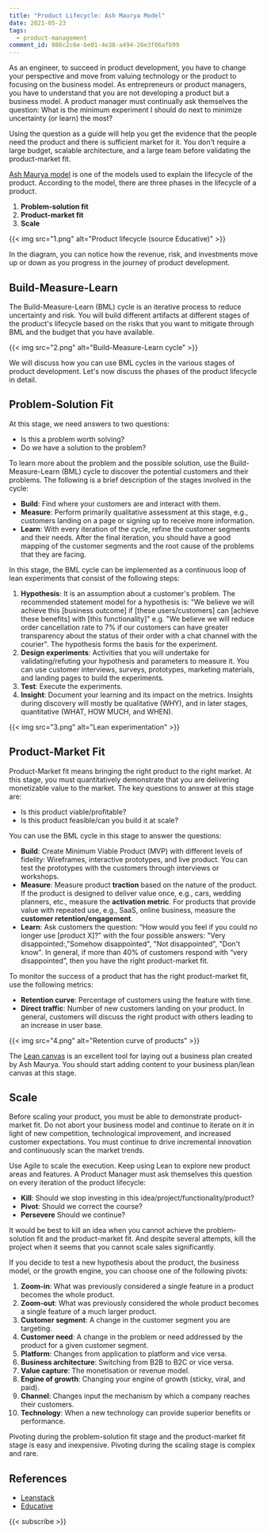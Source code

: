 ```yaml
---
title: "Product Lifecycle: Ash Maurya Model"
date: 2021-05-23
tags:
  - product-management
comment_id: 086c2c6e-be01-4e38-a494-26e3f06afb99
---
```


As an engineer, to succeed in product development, you have to change your perspective and move from valuing technology or the product to focusing on the business model. As entrepreneurs or product managers, you have to understand that you are not developing a product but a business model. A product manager must continually ask themselves the question: What is the minimum experiment I should do next to minimize uncertainty (or learn) the most?

Using the question as a guide will help you get the evidence that the people need the product and there is sufficient market for it. You don't require a large budget, scalable architecture, and a large team before validating the product-market fit.

[Ash Maurya model](https://leanstack.com/) is one of the models used to explain the lifecycle of the product. According to the model, there are three phases in the lifecycle of a product.

1. **Problem-solution fit**
2. **Product-market fit**
3. **Scale**

{{< img src="1.png" alt="Product lifecycle (source Educative)" >}}

In the diagram, you can notice how the revenue, risk, and investments move up or down as you progress in the journey of product development.

## Build-Measure-Learn

The Build-Measure-Learn (BML) cycle is an iterative process to reduce uncertainty and risk. You will build different artifacts at different stages of the product's lifecycle based on the risks that you want to mitigate through BML and the budget that you have available.

{{< img src="2.png" alt="Build-Measure-Learn cycle" >}}

We will discuss how you can use BML cycles in the various stages of product development. Let's now discuss the phases of the product lifecycle in detail.

## Problem-Solution Fit

At this stage, we need answers to two questions:

- Is this a problem worth solving?
- Do we have a solution to the problem?

To learn more about the problem and the possible solution, use the Build-Measure-Learn (BML) cycle to discover the potential customers and their problems. The following is a brief description of the stages involved in the cycle:

- **Build**: Find where your customers are and interact with them.
- **Measure**: Perform primarily qualitative assessment at this stage, e.g., customers landing on a page or signing up to receive more information.
- **Learn**: With every iteration of the cycle, refine the customer segments and their needs. After the final iteration, you should have a good mapping of the customer segments and the root cause of the problems that they are facing.

In this stage, the BML cycle can be implemented as a continuous loop of lean experiments that consist of the following steps:

1. **Hypothesis**: It is an assumption about a customer's problem. The recommended statement model for a hypothesis is: "We believe we will achieve this [business outcome] if [these users/customers] can [achieve these benefits] with [this functionality]" e.g. "We believe we will reduce order cancellation rate to 7% if our customers can have greater transparency about the status of their order with a chat channel with the courier". The hypothesis forms the basis for the experiment.
2. **Design experiments**: Activities that you will undertake for validating/refuting your hypothesis and parameters to measure it. You can use customer interviews, surveys, prototypes, marketing materials, and landing pages to build the experiments.
3. **Test**: Execute the experiments.
4. **Insight**: Document your learning and its impact on the metrics. Insights during discovery will mostly be qualitative (WHY), and in later stages, quantitative (WHAT, HOW MUCH, and WHEN).

{{< img src="3.png" alt="Lean experimentation" >}}

## Product-Market Fit

Product-Market fit means bringing the right product to the right market. At this stage, you must quantitatively demonstrate that you are delivering monetizable value to the market. The key questions to answer at this stage are:

- Is this product viable/profitable?
- Is this product feasible/can you build it at scale?

You can use the BML cycle in this stage to answer the questions:

- **Build**: Create Minimum Viable Product (MVP) with different levels of fidelity: Wireframes, interactive prototypes, and live product. You can test the prototypes with the customers through interviews or workshops.
- **Measure**: Measure product **traction** based on the nature of the product. If the product is designed to deliver value once, e.g., cars, wedding planners, etc., measure the **activation metric**. For products that provide value with repeated use, e.g., SaaS, online business, measure the **customer retention/engagement**.
- **Learn**: Ask customers the question: “How would you feel if you could no longer use [product X]?” with the four possible answers: "Very disappointed:,"Somehow disappointed", "Not disappointed", "Don't know". In general, if more than 40% of customers respond with “very disappointed”, then you have the right product-market fit.

To monitor the success of a product that has the right product-market fit, use the following metrics:

- **Retention curve**: Percentage of customers using the feature with time.
- **Direct traffic**: Number of new customers landing on your product. In general, customers will discuss the right product with others leading to an increase in user base.

{{< img src="4.png" alt="Retention curve of products" >}}

The [Lean canvas](https://blog.leanstack.com/what-is-the-right-fill-order-for-a-lean-canvas/) is an excellent tool for laying out a business plan created by Ash Maurya. You should start adding content to your business plan/lean canvas at this stage.

## Scale

Before scaling your product, you must be able to demonstrate product-market fit. Do not abort your business model and continue to iterate on it in light of new competition, technological improvement, and increased customer expectations. You must continue to drive incremental innovation and continuously scan the market trends.

Use Agile to scale the execution. Keep using Lean to explore new product areas and features. A Product Manager must ask themselves this question on every iteration of the product lifecycle:

- **Kill**: Should we stop investing in this idea/project/functionality/product?
- **Pivot**: Should we correct the course?
- **Persevere** Should we continue?

It would be best to kill an idea when you cannot achieve the problem-solution fit and the product-market fit. And despite several attempts, kill the project when it seems that you cannot scale sales significantly.

If you decide to test a new hypothesis about the product, the business model, or the growth engine, you can choose one of the following pivots:

1. **Zoom-in**: What was previously considered a single feature in a product becomes the whole product.
2. **Zoom-out**: What was previously considered the whole product becomes a single feature of a much larger product.
3. **Customer segment**: A change in the customer segment you are targeting.
4. **Customer need**: A change in the problem or need addressed by the product for a given customer segment.
5. **Platform**: Changes from application to platform and vice versa.
6. **Business architecture**: Switching from B2B to B2C or vice versa.
7. **Value capture**: The monetisation or revenue model.
8. **Engine of growth**: Changing your engine of growth (sticky, viral, and paid).
9. **Channel**: Changes input the mechanism by which a company reaches their customers.
10. **Technology**: When a new technology can provide superior benefits or performance.

Pivoting during the problem-solution fit stage and the product-market fit stage is easy and inexpensive. Pivoting during the scaling stage is complex and rare.

## References

- [Leanstack](https://leanstack.com/)
- [Educative](https://www.educative.io/)

{{< subscribe >}}
